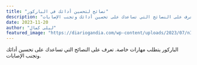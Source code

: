 ```yaml
---
title: "نصائح لتحسين أدائك في الباركور"
description: "الباركور يتطلب مهارات خاصة. تعرف على النصائح التي تساعدك على تحسين أدائك وتجنب الإصابات."
date: 2023-11-20
author: "ليلى كمال"
featured_image: "https://diariogandia.com/wp-content/uploads/2023/07/nIX-fIF-mohammad-hoseini-rad-n721W6nHKUU-unsplash-scaled-1-1024x838.jpg"
---
```


الباركور يتطلب مهارات خاصة. تعرف على النصائح التي تساعدك على تحسين أدائك وتجنب الإصابات.
